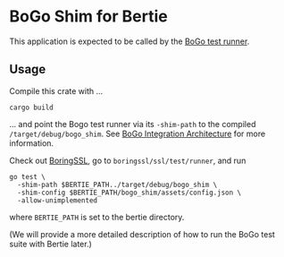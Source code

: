 # BoGo Shim for Bertie

This application is expected to be called by the [BoGo test runner].

## Usage

Compile this crate with ...

```shell
cargo build
```

... and point the Bogo test runner via its `-shim-path` to the compiled `/target/debug/bogo_shim`.
See [BoGo Integration Architecture] for more information.

Check out [BoringSSL], go to `boringssl/ssl/test/runner`, and run

```
go test \
  -shim-path $BERTIE_PATH../target/debug/bogo_shim \
  -shim-config $BERTIE_PATH/bogo_shim/assets/config.json \
  -allow-unimplemented
```

where `BERTIE_PATH` is set to the bertie directory.

(We will provide a more detailed description of how to run the BoGo test suite with Bertie later.)

[bogo test runner]: https://github.com/google/boringssl/blob/master/ssl/test/PORTING.md#integration-architecture
[bogo integration architecture]: https://github.com/google/boringssl/blob/master/ssl/test/PORTING.md#integration-architecture
[boringssl]: https://github.com/google/boringssl
